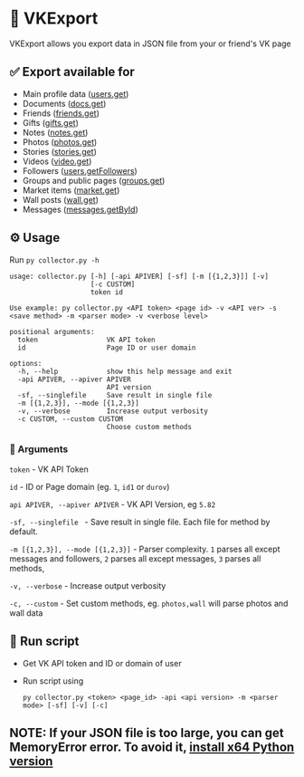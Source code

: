 # 📄 VKExport

VKExport allows you export data in JSON file from your or friend's VK page

## ✅ Export available for
* Main profile data ([users.get](https://vk.com/dev/users.get))
* Documents ([docs.get](https://vk.com/dev/docs.get))
* Friends ([friends.get](https://vk.com/dev/friends.get))
* Gifts ([gifts.get](https://vk.com/dev/gifts.get))
* Notes ([notes.get](https://vk.com/dev/notes.get))
* Photos ([photos.get](https://vk.com/dev/photos.get))
* Stories ([stories.get](https://vk.com/dev/stories.get))
* Videos ([video.get](https://vk.com/dev/video.get))
* Followers ([users.getFollowers](https://vk.com/dev/users.getFollowers))
* Groups and public pages ([groups.get](https://vk.com/dev/groups.get))
* Market items ([market.get](https://vk.com/dev/market.get))
* Wall posts ([wall.get](https://vk.com/dev/wall.get))
* Messages ([messages.getById](https://vk.com/dev/messages.getById))

## ⚙️ Usage
Run `py collector.py -h`

```
usage: collector.py [-h] [-api APIVER] [-sf] [-m [{1,2,3}]] [-v]        
                    [-c CUSTOM]                                         
                    token id                                            
                           
Use example: py collector.py <API token> <page id> -v <API ver> -s      
<save method> -m <parser mode> -v <verbose level>

positional arguments:
  token                 VK API token
  id                    Page ID or user domain

options:
  -h, --help            show this help message and exit
  -api APIVER, --apiver APIVER
                        API version
  -sf, --singlefile     Save result in single file
  -m [{1,2,3}], --mode [{1,2,3}]
  -v, --verbose         Increase output verbosity
  -c CUSTOM, --custom CUSTOM
                        Choose custom methods

```
### 📍 Arguments
`token` - VK API Token

`id` - ID or Page domain (eg. `1`, `id1` or `durov`)

`api APIVER, --apiver APIVER` - VK API Version, eg `5.82`

`-sf, --singlefile ` - Save result in single file. Each file for method by default.

`-m [{1,2,3}], --mode [{1,2,3}]` - Parser complexity. `1` parses all except messages and followers, `2` parses all except messages, `3` parses all methods,

`-v, --verbose` - Increase output verbosity

`-c, --custom` - Set custom methods, eg. `photos,wall` will parse photos and wall data

## 🔌 Run script
* Get VK API token and ID or domain of user
* Run script using 
  
    `py collector.py <token> <page_id> -api <api version> -m <parser mode> [-sf] [-v] [-c]`

## NOTE: If your JSON file is too large, you can get MemoryError error. To avoid it, [install x64 Python version](https://stackoverflow.com/a/37726090)
